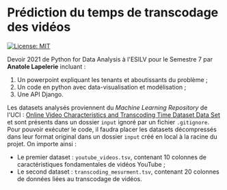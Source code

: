 # Prédiction du temps de transcodage des vidéos

[![License: MIT](https://img.shields.io/badge/License-MIT-yellow.svg)](https://opensource.org/licenses/MIT)

Devoir 2021 de Python for Data Analysis à l'ESILV pour le Semestre 7 par **Anatole Lapelerie** incluant :
1. Un powerpoint expliquant les tenants et aboutissants du problème ;
2. Un code en python avec data-visualisation et modélisation ;
3. Une API Django.

Les datasets analysés proviennent du *Machine Learning Repository* de l'UCI : [Online Video Characteristics and Transcoding Time Dataset Data Set](https://archive.ics.uci.edu/ml/datasets/Online+Video+Characteristics+and+Transcoding+Time+Dataset) et sont présents dans un dossier `input` ignoré par un fichier `.gitignore`. Pour pouvoir exécuter le code, il faudra placer les datasets décompressés dans leur format original dans un dossier `input` créé en local à la racine du projet. On importe ainsi :
* Le premier dataset : `youtube_videos.tsv`, contenant 10 colonnes de caractéristiques fondamentales de vidéos YouTube ;
* Le second dataset : `transcoding_mesurment.tsv`, contenant 20 colonnes de données liées au transcodage de vidéos.